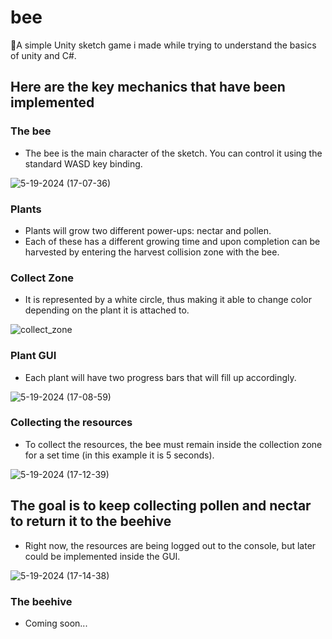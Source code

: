 # bee
🐝A simple Unity sketch game i made while trying to understand the basics of unity and C#.

## Here are the key mechanics that have been implemented 
### The bee
* The bee is the main character of the sketch. You can control it using the standard WASD key binding.

![5-19-2024 (17-07-36)](https://github.com/keenan0/bee/assets/64156179/67bf16c7-a264-434d-a382-6ee43afe9cbf)

### Plants 
* Plants will grow two different power-ups: nectar and pollen.
* Each of these has a different growing time and upon completion can be harvested by entering the harvest collision zone with the bee.

### Collect Zone
* It is represented by a white circle, thus making it able to change color depending on the plant it is attached to.

![collect_zone](https://github.com/keenan0/bee/assets/64156179/88d4ef7d-177d-4a45-b8e6-5114b3f20812)

### Plant GUI
* Each plant will have two progress bars that will fill up accordingly.

![5-19-2024 (17-08-59)](https://github.com/keenan0/bee/assets/64156179/995fa51c-3c71-4c62-8182-2cfefc2d4850)

### Collecting the resources
* To collect the resources, the bee must remain inside the collection zone for a set time (in this example it is 5 seconds).
  
![5-19-2024 (17-12-39)](https://github.com/keenan0/bee/assets/64156179/fba8b26a-a354-4ee1-a590-7afdcf83186a)

## The goal is to keep collecting pollen and nectar to return it to the beehive
* Right now, the resources are being logged out to the console, but later could be implemented inside the GUI.
  
![5-19-2024 (17-14-38)](https://github.com/keenan0/bee/assets/64156179/3dce0637-996c-43e1-80c4-cdd0ea835100)

### The beehive
* Coming soon...
